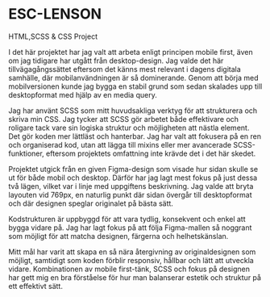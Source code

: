 # ESC-LENSON
HTML,SCSS &amp; CSS Project

I det här projektet har jag valt att arbeta enligt principen mobile first, även om jag tidigare har utgått från desktop-design. Jag valde det här tillvägagångssättet eftersom det känns mest relevant i dagens digitala samhälle, där mobilanvändningen är så dominerande. Genom att börja med mobilversionen kunde jag bygga en stabil grund som sedan skalades upp till desktopformat med hjälp av en media query.

Jag har använt SCSS som mitt huvudsakliga verktyg för att strukturera och skriva min CSS. Jag tycker att SCSS gör arbetet både effektivare och roligare tack vare sin logiska struktur och möjligheten att nästla element. Det gör koden mer lättläst och hanterbar. Jag har valt att fokusera på en ren och organiserad kod, utan att lägga till mixins eller mer avancerade SCSS-funktioner, eftersom projektets omfattning inte krävde det i det här skedet.

Projektet utgick från en given Figma-design som visade hur sidan skulle se ut för både mobil och desktop. Därför har jag lagt mest fokus på just dessa två lägen, vilket var i linje med uppgiftens beskrivning. Jag valde att bryta layouten vid 769px, en naturlig punkt där sidan övergår till desktopformat och där designen speglar originalet på bästa sätt.

Kodstrukturen är uppbyggd för att vara tydlig, konsekvent och enkel att bygga vidare på. Jag har lagt fokus på att följa Figma-mallen så noggrant som möjligt för att matcha designen, färgerna och helhetskänslan.

Mitt mål har varit att skapa en så nära återgivning av originaldesignen som möjligt, samtidigt som koden förblir responsiv, hållbar och lätt att utveckla vidare. Kombinationen av mobile first-tänk, SCSS och fokus på designen har gett mig en bra förståelse för hur man balanserar estetik och struktur på ett effektivt sätt.
